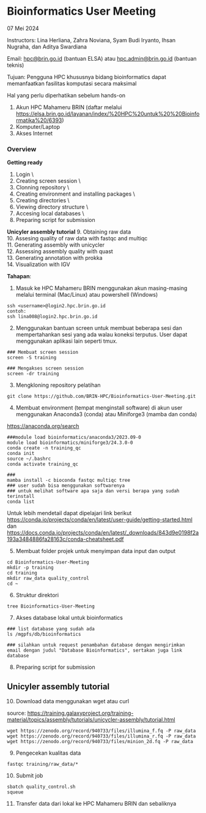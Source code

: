 # Bioinformatics User Meeting
07 Mei 2024

Instructors:
Lina Herliana, Zahra Noviana, Syam Budi Iryanto, Ihsan Nugraha, dan Aditya Swardiana

Email: hpc@brin.go.id (bantuan ELSA) atau hpc.admin@brin.go.id (bantuan teknis)


Tujuan: Pengguna HPC khususnya bidang bioinformatics dapat memanfaatkan fasilitas komputasi secara maksimal

Hal yang perlu diperhatikan sebelum hands-on
1. Akun HPC Mahameru BRIN (daftar melalui https://elsa.brin.go.id/layanan/index/%20HPC%20untuk%20%20Bioinformatika%20/6393)
2. Komputer/Laptop
3. Akses Internet

### **Overview**
**Getting ready**
1. Login \
2. Creating screen session \
3. Clonning repository \
4. Creating environment and installing packages \
5. Creating directories \
6. Viewing directory structure \
7. Accesing local databases \
8. Preparing script for submission

**Unicyler assembly tutorial**
9. Obtaining raw data \
10. Assesing quality of raw data with fastqc and multiqc \
11. Generating assembly with unicycler \
12. Assessing assembly quality with quast \
13. Generating annotation with prokka \
14. Visualization with IGV


**Tahapan**:
1. Masuk ke HPC Mahameru BRIN menggunakan akun masing-masing melalui terminal (Mac/Linux) atau powershell (Windows)

```
ssh <username>@login2.hpc.brin.go.id
contoh:
ssh lina008@login2.hpc.brin.go.id
```
2. Menggunakan bantuan screen untuk membuat beberapa sesi dan mempertahankan sesi yang ada walau koneksi terputus. User dapat menggunakan aplikasi lain seperti tmux.

```
### Membuat screen session
screen -S training

### Mengakses screen session
screen -dr training 
```
3. Mengkloning repository pelatihan
```
git clone https://github.com/BRIN-HPC/Bioinformatics-User-Meeting.git
```
4. Membuat environment (tempat menginstall software) di akun user menggunakan Anaconda3 (conda) atau Miniforge3 (mamba dan conda)

https://anaconda.org/search

```
###module load bioinformatics/anaconda3/2023.09-0
module load bioinformatics/miniforge3/24.3.0-0
conda create -n training_qc
conda init
source ~/.bashrc
conda activate training_qc

###
mamba install -c bioconda fastqc multiqc tree
### user sudah bisa menggunakan softwarenya
### untuk melihat software apa saja dan versi berapa yang sudah terinstall
conda list
```
Untuk lebih mendetail dapat dipelajari link berikut https://conda.io/projects/conda/en/latest/user-guide/getting-started.html
dan https://docs.conda.io/projects/conda/en/latest/_downloads/843d9e0198f2a193a3484886fa28163c/conda-cheatsheet.pdf


5. Membuat folder projek untuk menyimpan data input dan output

```
cd Bioinformatics-User-Meeting
mkdir -p training
cd training
mkdir raw_data quality_control
cd ~
```

6. Struktur direktori

```
tree Bioinformatics-User-Meeting
```

7. Akses database lokal untuk bioinformatics
```
### list database yang sudah ada
ls /mgpfs/db/bioinformatics

### silahkan untuk request penambahan database dengan mengirimkan email dengan judul "Database Bioinformatics", sertakan juga link database
```
8. Preparing script for submission


## Unicyler assembly tutorial

10. Download data menggunakan wget atau curl

source: https://training.galaxyproject.org/training-material/topics/assembly/tutorials/unicycler-assembly/tutorial.html

```
wget https://zenodo.org/record/940733/files/illumina_f.fq -P raw_data
wget https://zenodo.org/record/940733/files/illumina_r.fq -P raw_data
wget https://zenodo.org/record/940733/files/minion_2d.fq -P raw_data
```

9. Pengecekan kualitas data

```
fastqc training/raw_data/* 
```

10. Submit job

```
sbatch quality_control.sh
squeue
```

11. Transfer data dari lokal ke HPC Mahameru BRIN dan sebaliknya

```

```

